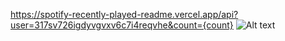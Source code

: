https://spotify-recently-played-readme.vercel.app/api?user=317sv726igdyvgvxv6c7i4reqvhe&count={count}
![Alt text](https://spotify-recently-played-readme.vercel.app/api?user=317sv726igdyvgvxv6c7i4reqvhe&count={count})
